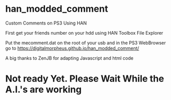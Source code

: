 # han_modded_comment
Custom Comments on PS3 Using HAN

First get your friends number on your hdd using HAN Toolbox File Explorer

Put the  mecomment.dat on the root of your usb and in the PS3 WebBrowser go to 
https://digitalmorpheus.github.io/han_modded_comment/



A big thanks to ZenJB for adapting Javascript and html code
# Not ready Yet. Please Wait While the A.I.'s are working
